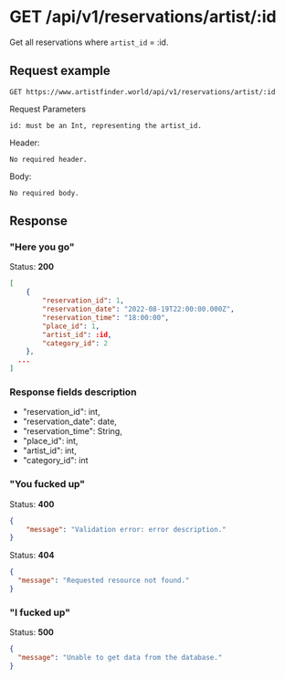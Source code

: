 # GET /api/v1/reservations/artist/:id

Get all reservations where `artist_id` = :id.

## Request example

```
GET https://www.artistfinder.world/api/v1/reservations/artist/:id
```
Request Parameters
```
id: must be an Int, representing the artist_id.
```
Header:
```
No required header.
```
Body:
```
No required body.
```

## Response

### "Here you go"

Status: **200**
```json
[
	{
		"reservation_id": 1,
		"reservation_date": "2022-08-19T22:00:00.000Z",
		"reservation_time": "18:00:00",
		"place_id": 1,
		"artist_id": :id,
		"category_id": 2
	},
  ...
]
```

### Response fields description

-	"reservation_id": int,
-	"reservation_date": date,
-	"reservation_time": String,
-	"place_id": int,
-	"artist_id": int,
-	"category_id": int

### "You fucked up"

Status: **400**
```json
{
	"message": "Validation error: error description."
}
```
Status: **404**
```json
{
  "message": "Requested resource not found."
}
```

### "I fucked up"

Status: **500**
```json
{
  "message": "Unable to get data from the database."
}
```